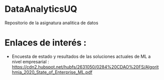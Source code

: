 # DataAnalyticsUQ
Repositorio de la asignatura analitica de datos 


# Enlaces de interés :

- Encuesta de estado y resultados de las soluciones actuales de ML a nivel empresarial : https://cdn2.hubspot.net/hubfs/2631050/0284%20CDAO%20FS/Algorithmia_2020_State_of_Enterprise_ML.pdf
